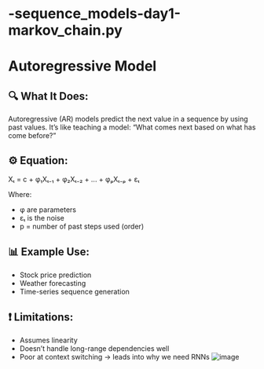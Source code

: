 # -sequence_models-day1-markov_chain.py
# Autoregressive Model

## 🔍 What It Does:
Autoregressive (AR) models predict the next value in a sequence by using past values. It’s like teaching a model: “What comes next based on what has come before?”

## ⚙️ Equation:
Xₜ = c + φ₁Xₜ₋₁ + φ₂Xₜ₋₂ + ... + φₚXₜ₋ₚ + εₜ

Where:
- φ are parameters
- εₜ is the noise
- p = number of past steps used (order)

## 📊 Example Use:
- Stock price prediction
- Weather forecasting
- Time-series sequence generation

## ❗ Limitations:
- Assumes linearity
- Doesn’t handle long-range dependencies well
- Poor at context switching → leads into why we need RNNs
![image](https://github.com/user-attachments/assets/8dd8db27-811a-4d4f-8248-bba9ad7e93c5)
